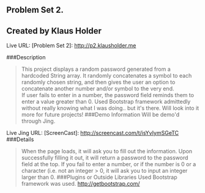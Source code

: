 Problem Set 2.  
---
Created by Klaus Holder
---

Live URL: [Problem Set 2]: http://p2.klausholder.me

###Description
> This project displays a random password generated from a hardcoded String array.  It randomly concatenates a symbol to each randomly chosen string, and then gives the user an option to concatenate another number and/or symbol to the very end.  
> If user fails to enter in a number, the password field reminds them to enter a value greater than 0.
>Used Bootstrap framework admittedly without really knowing what I was doing.. but it's there.  Will look into it more for future projects!
###Demo Information
> Will be demo'd through Jing.

Live Jing URL: [ScreenCast]: http://screencast.com/t/isYvIymSGeTC
###Details
> When the page loads, it will ask you to fill out the information.  Upon successfully filling it out, it will return a password to the password field at the top. If you fail to enter a number, or if the number is 0 or a character (i.e. not an integer > 0, it will ask you to input an integer larger than 0. 
###Plugins or Outside Libraries Used
> Bootstrap framework was used.  http://getbootstrap.com/
